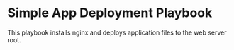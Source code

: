 # Simple App Deployment Playbook
This playbook installs nginx and deploys application files to the web server root.
